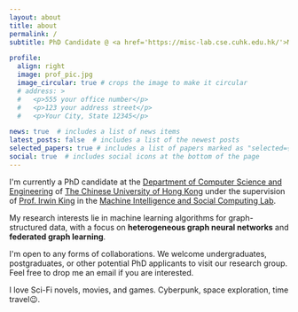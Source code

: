 ```yaml
---
layout: about
title: about
permalink: /
subtitle: PhD Candidate @ <a href='https://misc-lab.cse.cuhk.edu.hk/'>MISC Lab</a> • <a href='https://www.cse.cuhk.edu.hk/'>CSE</a> • <a href='https://www.cuhk.edu.hk/'>CUHK</a>

profile:
  align: right
  image: prof_pic.jpg
  image_circular: true # crops the image to make it circular
  # address: >
  #   <p>555 your office number</p>
  #   <p>123 your address street</p>
  #   <p>Your City, State 12345</p>

news: true  # includes a list of news items
latest_posts: false  # includes a list of the newest posts
selected_papers: true # includes a list of papers marked as "selected={true}"
social: true  # includes social icons at the bottom of the page
---
```


I'm currently a PhD candidate at the [Department of Computer Science and Engineering](https://www.cse.cuhk.edu.hk/) of [The Chinese University of Hong Kong](https://www.cuhk.edu.hk/) under the supervision of [Prof. Irwin King](https://www.cse.cuhk.edu.hk/irwin.king/) in the [Machine Intelligence and Social Computing Lab](https://misc-lab.cse.cuhk.edu.hk/).

My research interests lie in machine learning algorithms for graph-structured data, with a focus on **heterogeneous graph neural networks** and **federated graph learning**.

I'm open to any forms of collaborations. We welcome undergraduates, postgraduates, or other potential PhD applicants to visit our research group. Feel free to drop me an email if you are interested.

I love Sci-Fi novels, movies, and games. Cyberpunk, space exploration, time travel😉.
